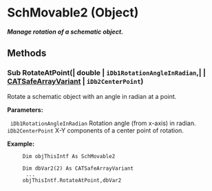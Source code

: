 # SchMovable2 (Object)

**_Manage rotation of a schematic object._**

## Methods

### Sub **RotateAtPoint**(| double | `iDb1RotationAngleInRadian`,| | [CATSafeArrayVariant](../System/typedef_CATSafeArrayVariant_73843.md) | `iDb2CenterPoint`)

   Rotate a schematic object with an angle in radian at a point.

**Parameters:**

` iDb1RotationAngleInRadian`      Rotation angle (from x-axis) in radian.
` iDb2CenterPoint`      X-Y components of a center point of rotation.

**Example:**

```VBScript
     Dim objThisIntf As SchMovable2

     Dim dbVar2(2) As CATSafeArrayVariant
      ...
     objThisIntf.RotateAtPoint,dbVar2

```